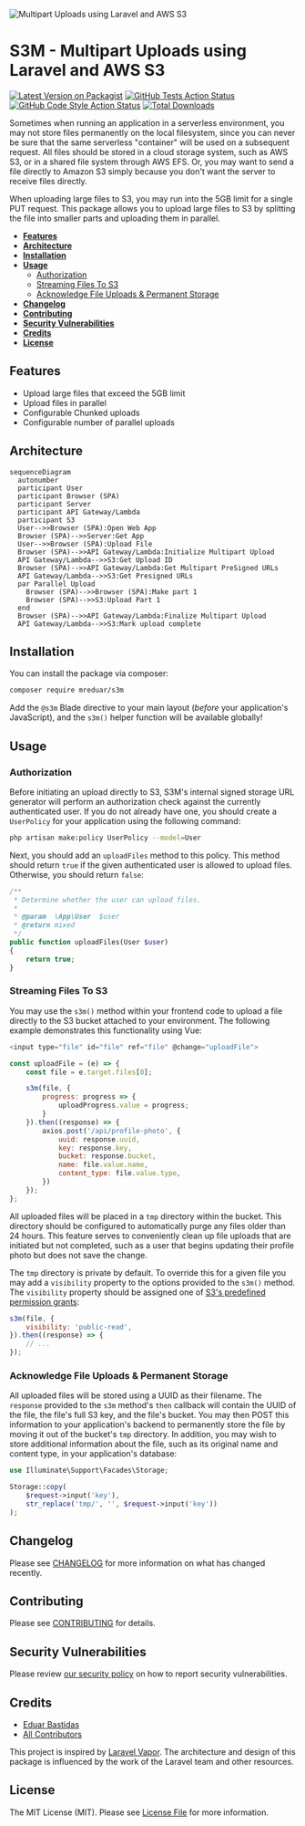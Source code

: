 ![Multipart Uploads using Laravel and AWS S3](https://raw.githubusercontent.com/mreduar/s3m/main/s3m-banner.png)

# S3M - Multipart Uploads using Laravel and AWS S3

[![Latest Version on Packagist](https://img.shields.io/packagist/v/mreduar/s3m.svg?style=flat-square)](https://packagist.org/packages/mreduar/s3m)
[![GitHub Tests Action Status](https://img.shields.io/github/actions/workflow/status/mreduar/s3m/run-tests.yml?branch=main&label=tests&style=flat-square)](https://github.com/mreduar/s3m/actions?query=workflow%3Arun-tests+branch%3Amain)
[![GitHub Code Style Action Status](https://img.shields.io/github/actions/workflow/status/mreduar/s3m/fix-php-code-style-issues.yml?branch=main&label=code%20style&style=flat-square)](https://github.com/mreduar/s3m/actions?query=workflow%3A"Fix+PHP+code+style+issues"+branch%3Amain)
[![Total Downloads](https://img.shields.io/packagist/dt/mreduar/s3m.svg?style=flat-square)](https://packagist.org/packages/mreduar/s3m)

Sometimes when running an application in a serverless environment, you may not store files permanently on the local filesystem, since you can never be sure that the same serverless "container" will be used on a subsequent request. All files should be stored in a cloud storage system, such as AWS S3, or in a shared file system through AWS EFS. Or, you may want to send a file directly to Amazon S3 simply because you don't want the server to receive files directly.

When uploading large files to S3, you may run into the 5GB limit for a single PUT request. This package allows you to upload large files to S3 by splitting the file into smaller parts and uploading them in parallel.

-   [**Features**](#features)
-   [**Architecture**](#architecture)
-   [**Installation**](#installation)
-   [**Usage**](#usage)
    -   [Authorization](#authorization)
    -   [Streaming Files To S3](#streaming-files-to-s3)
    -   [Acknowledge File Uploads & Permanent Storage](#acknowledge-file-uploads--permanent-storage)
-   [**Changelog**](#changelog)
-   [**Contributing**](#contributing)
-   [**Security Vulnerabilities**](#security-vulnerabilities)
-   [**Credits**](#credits)
-   [**License**](#license)

## Features

-   Upload large files that exceed the 5GB limit
-   Upload files in parallel
-   Configurable Chunked uploads
-   Configurable number of parallel uploads

## Architecture

```mermaid
sequenceDiagram
  autonumber
  participant User
  participant Browser (SPA)
  participant Server
  participant API Gateway/Lambda
  participant S3
  User-->>Browser (SPA):Open Web App
  Browser (SPA)-->>Server:Get App
  User-->>Browser (SPA):Upload File
  Browser (SPA)-->>API Gateway/Lambda:Initialize Multipart Upload
  API Gateway/Lambda-->>S3:Get Upload ID
  Browser (SPA)-->>API Gateway/Lambda:Get Multipart PreSigned URLs
  API Gateway/Lambda-->>S3:Get Presigned URLs
  par Parallel Upload
    Browser (SPA)-->>Browser (SPA):Make part 1
    Browser (SPA)-->>S3:Upload Part 1
  end
  Browser (SPA)-->>API Gateway/Lambda:Finalize Multipart Upload
  API Gateway/Lambda-->>S3:Mark upload complete

```

## Installation

You can install the package via composer:

```bash
composer require mreduar/s3m
```

Add the `@s3m` Blade directive to your main layout (_before_ your application's JavaScript), and the `s3m()` helper function will be available globally!

## Usage

### Authorization

Before initiating an upload directly to S3, S3M's internal signed storage URL generator will perform an authorization check against the currently authenticated user. If you do not already have one, you should create a `UserPolicy` for your application using the following command:

```bash
php artisan make:policy UserPolicy --model=User
```

Next, you should add an `uploadFiles` method to this policy. This method should return `true` if the given authenticated user is allowed to upload files. Otherwise, you should return `false`:

```php
/**
 * Determine whether the user can upload files.
 *
 * @param  \App\User  $user
 * @return mixed
 */
public function uploadFiles(User $user)
{
    return true;
}
```

### Streaming Files To S3

You may use the `s3m()` method within your frontend code to upload a file directly to the S3 bucket attached to your environment. The following example demonstrates this functionality using Vue:

```js
<input type="file" id="file" ref="file" @change="uploadFile">

const uploadFile = (e) => {
    const file = e.target.files[0];

    s3m(file, {
        progress: progress => {
            uploadProgress.value = progress;
        }
    }).then((response) => {
        axios.post('/api/profile-photo', {
            uuid: response.uuid,
            key: response.key,
            bucket: response.bucket,
            name: file.value.name,
            content_type: file.value.type,
        })
    });
};
```

All uploaded files will be placed in a `tmp` directory within the bucket. This directory should be configured to automatically purge any files older than 24 hours. This feature serves to conveniently clean up file uploads that are initiated but not completed, such as a user that begins updating their profile photo but does not save the change.

The `tmp` directory is private by default. To override this for a given file you may add a `visibility` property to the options provided to the `s3m()` method. The `visibility` property should be assigned one of [S3's predefined permission grants](https://docs.aws.amazon.com/AmazonS3/latest/dev/acl-overview.html#canned-acl):

```js
s3m(file, {
    visibility: 'public-read',
}).then((response) => {
    // ...
});
```

### Acknowledge File Uploads & Permanent Storage

All uploaded files will be stored using a UUID as their filename. The `response` provided to the `s3m` method's `then` callback will contain the UUID of the file, the file's full S3 key, and the file's bucket. You may then POST this information to your application's backend to permanently store the file by moving it out of the bucket's `tmp` directory. In addition, you may wish to store additional information about the file, such as its original name and content type, in your application's database:

```php
use Illuminate\Support\Facades\Storage;

Storage::copy(
    $request->input('key'),
    str_replace('tmp/', '', $request->input('key'))
);
```

## Changelog

Please see [CHANGELOG](CHANGELOG.md) for more information on what has changed recently.

## Contributing

Please see [CONTRIBUTING](CONTRIBUTING.md) for details.

## Security Vulnerabilities

Please review [our security policy](../../security/policy) on how to report security vulnerabilities.

## Credits

-   [Eduar Bastidas](https://github.com/mreduar)
-   [All Contributors](../../contributors)

This project is inspired by [Laravel Vapor](https://vapor.laravel.com/). The architecture and design of this package is influenced by the work of the Laravel team and other resources.

## License

The MIT License (MIT). Please see [License File](LICENSE.md) for more information.
